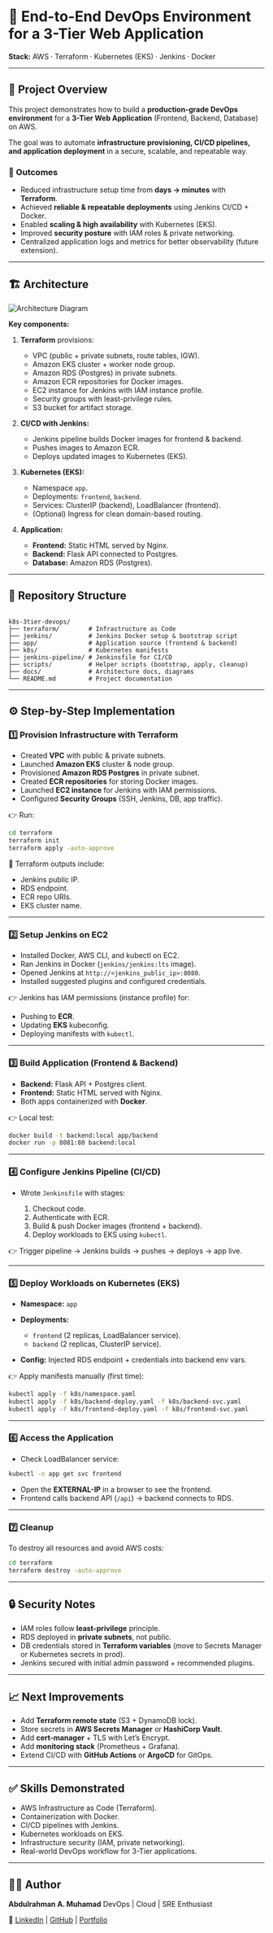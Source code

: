 # 🚀 End-to-End DevOps Environment for a 3-Tier Web Application

**Stack:** AWS · Terraform · Kubernetes (EKS) · Jenkins · Docker

---

## 📌 Project Overview
This project demonstrates how to build a **production-grade DevOps environment** for a **3-Tier Web Application** (Frontend, Backend, Database) on AWS.  

The goal was to automate **infrastructure provisioning, CI/CD pipelines, and application deployment** in a secure, scalable, and repeatable way.  

### 🎯 Outcomes
- Reduced infrastructure setup time from **days → minutes** with **Terraform**.
- Achieved **reliable & repeatable deployments** using Jenkins CI/CD + Docker.
- Enabled **scaling & high availability** with Kubernetes (EKS).
- Improved **security posture** with IAM roles & private networking.
- Centralized application logs and metrics for better observability (future extension).

---

## 🏗️ Architecture
![Architecture Diagram](docs/design.png) <!-- add a diagram later -->

**Key components:**
1. **Terraform** provisions:
   - VPC (public + private subnets, route tables, IGW).
   - Amazon EKS cluster + worker node group.
   - Amazon RDS (Postgres) in private subnets.
   - Amazon ECR repositories for Docker images.
   - EC2 instance for Jenkins with IAM instance profile.
   - Security groups with least-privilege rules.
   - S3 bucket for artifact storage.

2. **CI/CD with Jenkins:**
   - Jenkins pipeline builds Docker images for frontend & backend.
   - Pushes images to Amazon ECR.
   - Deploys updated images to Kubernetes (EKS).

3. **Kubernetes (EKS):**
   - Namespace `app`.
   - Deployments: `frontend`, `backend`.
   - Services: ClusterIP (backend), LoadBalancer (frontend).
   - (Optional) Ingress for clean domain-based routing.

4. **Application:**
   - **Frontend:** Static HTML served by Nginx.
   - **Backend:** Flask API connected to Postgres.
   - **Database:** Amazon RDS (Postgres).

---

## 📂 Repository Structure
```

k8s-3tier-devops/
├── terraform/        # Infrastructure as Code
├── jenkins/          # Jenkins Docker setup & bootstrap script
├── app/              # Application source (frontend & backend)
├── k8s/              # Kubernetes manifests
├── jenkins-pipeline/ # Jenkinsfile for CI/CD
├── scripts/          # Helper scripts (bootstrap, apply, cleanup)
├── docs/             # Architecture docs, diagrams
└── README.md         # Project documentation

````

---

## ⚙️ Step-by-Step Implementation

### 1️⃣ Provision Infrastructure with Terraform
- Created **VPC** with public & private subnets.
- Launched **Amazon EKS** cluster & node group.
- Provisioned **Amazon RDS Postgres** in private subnet.
- Created **ECR repositories** for storing Docker images.
- Launched **EC2 instance** for Jenkins with IAM permissions.
- Configured **Security Groups** (SSH, Jenkins, DB, app traffic).

👉 Run:
```bash
cd terraform
terraform init
terraform apply -auto-approve
````

📌 Terraform outputs include:

* Jenkins public IP.
* RDS endpoint.
* ECR repo URIs.
* EKS cluster name.

---

### 2️⃣ Setup Jenkins on EC2

* Installed Docker, AWS CLI, and kubectl on EC2.
* Ran Jenkins in Docker (`jenkins/jenkins:lts` image).
* Opened Jenkins at `http://<jenkins_public_ip>:8080`.
* Installed suggested plugins and configured credentials.

👉 Jenkins has IAM permissions (instance profile) for:

* Pushing to **ECR**.
* Updating **EKS** kubeconfig.
* Deploying manifests with `kubectl`.

---

### 3️⃣ Build Application (Frontend & Backend)

* **Backend:** Flask API + Postgres client.
* **Frontend:** Static HTML served with Nginx.
* Both apps containerized with **Docker**.

👉 Local test:

```bash
docker build -t backend:local app/backend
docker run -p 8081:80 backend:local
```

---

### 4️⃣ Configure Jenkins Pipeline (CI/CD)

* Wrote `Jenkinsfile` with stages:

  1. Checkout code.
  2. Authenticate with ECR.
  3. Build & push Docker images (frontend + backend).
  4. Deploy workloads to EKS using `kubectl`.

👉 Trigger pipeline → Jenkins builds → pushes → deploys → app live.

---

### 5️⃣ Deploy Workloads on Kubernetes (EKS)

* **Namespace:** `app`
* **Deployments:**

  * `frontend` (2 replicas, LoadBalancer service).
  * `backend` (2 replicas, ClusterIP service).
* **Config:** Injected RDS endpoint + credentials into backend env vars.

👉 Apply manifests manually (first time):

```bash
kubectl apply -f k8s/namespace.yaml
kubectl apply -f k8s/backend-deploy.yaml -f k8s/backend-svc.yaml
kubectl apply -f k8s/frontend-deploy.yaml -f k8s/frontend-svc.yaml
```

---

### 6️⃣ Access the Application

* Check LoadBalancer service:

```bash
kubectl -n app get svc frontend
```

* Open the **EXTERNAL-IP** in a browser to see the frontend.
* Frontend calls backend API (`/api`) → backend connects to RDS.

---

### 7️⃣ Cleanup

To destroy all resources and avoid AWS costs:

```bash
cd terraform
terraform destroy -auto-approve
```

---

## 🔒 Security Notes

* IAM roles follow **least-privilege** principle.
* RDS deployed in **private subnets**, not public.
* DB credentials stored in **Terraform variables** (move to Secrets Manager or Kubernetes secrets in prod).
* Jenkins secured with initial admin password + recommended plugins.

---

## 📈 Next Improvements

* Add **Terraform remote state** (S3 + DynamoDB lock).
* Store secrets in **AWS Secrets Manager** or **HashiCorp Vault**.
* Add **cert-manager** + TLS with Let’s Encrypt.
* Add **monitoring stack** (Prometheus + Grafana).
* Extend CI/CD with **GitHub Actions** or **ArgoCD** for GitOps.

---

## ✅ Skills Demonstrated

* AWS Infrastructure as Code (Terraform).
* Containerization with Docker.
* CI/CD pipelines with Jenkins.
* Kubernetes workloads on EKS.
* Infrastructure security (IAM, private networking).
* Real-world DevOps workflow for 3-Tier applications.

---

## 🧑‍💻 Author

**Abdulrahman A. Muhamad**
DevOps | Cloud | SRE Enthusiast

🔗 [LinkedIn](https://www.linkedin.com/in/abdulrahmanalpha) | [GitHub](https://github.com/AbdulrahmanAlpha) | [Portfolio](https://abdulrahman-alpha.web.app)
